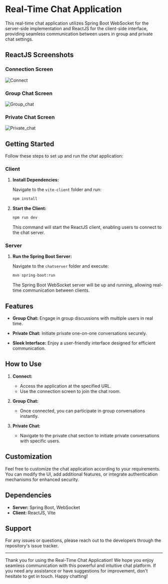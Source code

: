 # Real-Time Chat Application

This real-time chat application utilizes Spring Boot WebSocket for the server-side implementation and ReactJS for the client-side interface, providing seamless communication between users in group and private chat settings.

## ReactJS Screenshots

### Connection Screen
![Connect](preview/connect.PNG)

### Group Chat Screen
![Group_chat](preview/group_chat.PNG)

### Private Chat Screen
![Private_chat](preview/private_chat.PNG)

## Getting Started

Follow these steps to set up and run the chat application:

### Client

1. **Install Dependencies:**
   
   Navigate to the `vite-client` folder and run:
   ```bash
   npm install
   ```

2. **Start the Client:**

   ```bash
   npm run dev
   ```

   This command will start the ReactJS client, enabling users to connect to the chat server.

### Server

1. **Run the Spring Boot Server:**

   Navigate to the `chatserver` folder and execute:
   ```bash
   mvn spring-boot:run
   ```

   The Spring Boot WebSocket server will be up and running, allowing real-time communication between clients.

## Features

- **Group Chat:** Engage in group discussions with multiple users in real time.

- **Private Chat:** Initiate private one-on-one conversations securely.

- **Sleek Interface:** Enjoy a user-friendly interface designed for efficient communication.

## How to Use

1. **Connect:**
   - Access the application at the specified URL.
   - Use the connection screen to join the chat room.

2. **Group Chat:**
   - Once connected, you can participate in group conversations instantly.

3. **Private Chat:**
   - Navigate to the private chat section to initiate private conversations with specific users.

## Customization

Feel free to customize the chat application according to your requirements. You can modify the UI, add additional features, or integrate authentication mechanisms for enhanced security.

## Dependencies

- **Server:** Spring Boot, WebSocket
- **Client:** ReactJS, Vite

## Support

For any issues or questions, please reach out to the developers through the repository's issue tracker.

---

Thank you for using the Real-Time Chat Application! We hope you enjoy seamless communication with this powerful and intuitive chat platform. If you need any assistance or have suggestions for improvement, don't hesitate to get in touch. Happy chatting!
